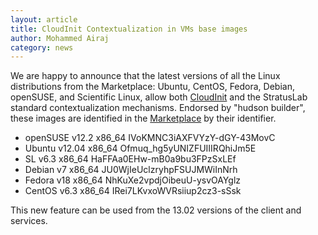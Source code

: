 ```yaml
---
layout: article
title: CloudInit Contextualization in VMs base images
author: Mohammed Airaj
category: news
---
```


We are happy to announce that the latest versions of all the Linux
distributions from the Marketplace: Ubuntu, CentOS, Fedora, Debian,
openSUSE, and Scientific Linux, allow both [CloudInit][ci-docs] and
the StratusLab standard contextualization mechanisms.  Endorsed by
"hudson builder", these images are identified in the [Marketplace][mp]
by their identifier.

* openSUSE v12.2 x86_64  IVoKMNC3iAXFVYzY-dGY-43MovC
* Ubuntu v12.04 x86_64   Ofmuq_hg5yUNIZFUIIIRQhiJm5E
* SL v6.3 x86_64         HaFFAa0EHw-mB0a9bu3FPzSxLEf
* Debian v7 x86_64       JU0WjIeUclzryhpFSUJMWiInNrh
* Fedora v18 x86_64      NhKuXe2vpdjOibeuU-ysvOAYglz
* CentOS v6.3 x86_64     IRei7LKvxoWVRsiiup2cz3-sSsk

This new feature can be used from the 13.02 versions of the client and
services.  


[ci-docs]: https://help.ubuntu.com/community/CloudInit
[mp]: https://marketplace.stratuslab.eu/

